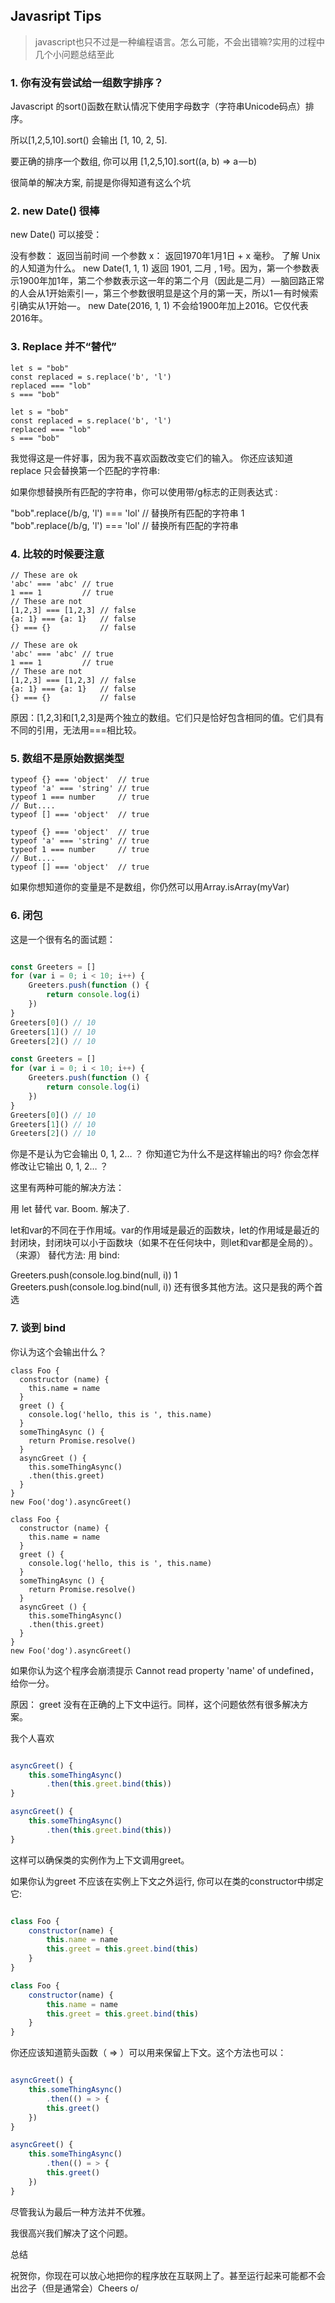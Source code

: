 ## Javasript Tips

> javascript也只不过是一种编程语言。怎么可能，不会出错嘛?实用的过程中几个小问题总结至此

### 1. 你有没有尝试给一组数字排序？

Javascript 的sort()函数在默认情况下使用字母数字（字符串Unicode码点）排序。

所以[1,2,5,10].sort() 会输出 [1, 10, 2, 5].

要正确的排序一个数组, 你可以用 [1,2,5,10].sort((a, b) => a — b)

很简单的解决方案, 前提是你得知道有这么个坑

### 2. new Date() 很棒

new Date() 可以接受：

没有参数： 返回当前时间
一个参数 x： 返回1970年1月1日 + x 毫秒。 了解 Unix 的人知道为什么。
new Date(1, 1, 1) 返回 1901, 二月 , 1号。因为，第一个参数表示1900年加1年，第二个参数表示这一年的第二个月（因此是二月） — 脑回路正常的人会从1开始索引 — ，第三个参数很明显是这个月的第一天，所以1 — 有时候索引确实从1开始 — 。
new Date(2016, 1, 1) 不会给1900年加上2016。它仅代表2016年。
 

### 3. Replace 并不“替代”

```
let s = "bob"
const replaced = s.replace('b', 'l')
replaced === "lob"
s === "bob"

let s = "bob"
const replaced = s.replace('b', 'l')
replaced === "lob"
s === "bob"
```
我觉得这是一件好事，因为我不喜欢函数改变它们的输入。 你还应该知道 replace 只会替换第一个匹配的字符串:

如果你想替换所有匹配的字符串，你可以使用带/g标志的正则表达式 :


"bob".replace(/b/g, 'l') === 'lol' // 替换所有匹配的字符串
1
"bob".replace(/b/g, 'l') === 'lol' // 替换所有匹配的字符串

### 4. 比较的时候要注意

```
// These are ok
'abc' === 'abc' // true
1 === 1         // true
// These are not
[1,2,3] === [1,2,3] // false
{a: 1} === {a: 1}   // false
{} === {}           // false

// These are ok
'abc' === 'abc' // true
1 === 1         // true
// These are not
[1,2,3] === [1,2,3] // false
{a: 1} === {a: 1}   // false
{} === {}           // false
```
原因：[1,2,3]和[1,2,3]是两个独立的数组。它们只是恰好包含相同的值。它们具有不同的引用，无法用===相比较。

### 5. 数组不是原始数据类型

```
typeof {} === 'object'  // true
typeof 'a' === 'string' // true
typeof 1 === number     // true
// But....
typeof [] === 'object'  // true

typeof {} === 'object'  // true
typeof 'a' === 'string' // true
typeof 1 === number     // true
// But....
typeof [] === 'object'  // true
```
如果你想知道你的变量是不是数组，你仍然可以用Array.isArray(myVar)

### 6. 闭包

这是一个很有名的面试题：

```JavaScript

const Greeters = []
for (var i = 0; i < 10; i++) {
    Greeters.push(function () {
        return console.log(i)
    })
}
Greeters[0]() // 10
Greeters[1]() // 10
Greeters[2]() // 10

const Greeters = []
for (var i = 0; i < 10; i++) {
    Greeters.push(function () {
        return console.log(i)
    })
}
Greeters[0]() // 10
Greeters[1]() // 10
Greeters[2]() // 10
```
你是不是认为它会输出 0, 1, 2… ？ 你知道它为什么不是这样输出的吗? 你会怎样修改让它输出 0, 1, 2… ？

这里有两种可能的解决方法：

用 let 替代 var. Boom. 解决了.

let和var的不同在于作用域。var的作用域是最近的函数块，let的作用域是最近的封闭块，封闭块可以小于函数块（如果不在任何块中，则let和var都是全局的）。（来源）
替代方法: 用 bind:


Greeters.push(console.log.bind(null, i))
1
Greeters.push(console.log.bind(null, i))
还有很多其他方法。这只是我的两个首选

### 7. 谈到 bind

你认为这个会输出什么？

```
class Foo {
  constructor (name) {
    this.name = name
  }
  greet () {
    console.log('hello, this is ', this.name)
  }
  someThingAsync () {
    return Promise.resolve()
  }
  asyncGreet () {
    this.someThingAsync()
    .then(this.greet)
  }
}
new Foo('dog').asyncGreet()

class Foo {
  constructor (name) {
    this.name = name
  }
  greet () {
    console.log('hello, this is ', this.name)
  }
  someThingAsync () {
    return Promise.resolve()
  }
  asyncGreet () {
    this.someThingAsync()
    .then(this.greet)
  }
}
new Foo('dog').asyncGreet()
```
如果你认为这个程序会崩溃提示 Cannot read property 'name' of undefined，给你一分。

原因： greet 没有在正确的上下文中运行。同样，这个问题依然有很多解决方案。

我个人喜欢

```JavaScript

asyncGreet() {
    this.someThingAsync()
        .then(this.greet.bind(this))
}

asyncGreet() {
    this.someThingAsync()
        .then(this.greet.bind(this))
}
```
这样可以确保类的实例作为上下文调用greet。

如果你认为greet 不应该在实例上下文之外运行, 你可以在类的constructor中绑定它:

```JavaScript

class Foo {
    constructor(name) {
        this.name = name
        this.greet = this.greet.bind(this)
    }
}

class Foo {
    constructor(name) {
        this.name = name
        this.greet = this.greet.bind(this)
    }
}
```
你还应该知道箭头函数（ => ）可以用来保留上下文。这个方法也可以：

```JavaScript

asyncGreet() {
    this.someThingAsync()
        .then(() = > {
        this.greet()
    })
}

asyncGreet() {
    this.someThingAsync()
        .then(() = > {
        this.greet()
    })
}
```
尽管我认为最后一种方法并不优雅。



我很高兴我们解决了这个问题。

总结

祝贺你，你现在可以放心地把你的程序放在互联网上了。甚至运行起来可能都不会出岔子（但是通常会）Cheers o/